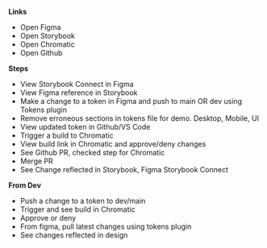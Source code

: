 **Links**
- Open Figma
- Open Storybook
- Open Chromatic
- Open Github

**Steps**
- View Storybook Connect in Figma
- View Figma reference in Storybook
- Make a change to a token in Figma and push to main OR dev using Tokens plugin
- Remove erroneous sections in tokens file for demo. Desktop, Mobile, UI
- View updated token in Github/VS Code
- Trigger a build to Chromatic
- View build link in Chromatic and approve/deny changes
- See Github PR, checked step for Chromatic
- Merge PR
- See Change reflected in Storybook, Figma Storybook Connect

**From Dev**
- Push a change to a token to dev/main
- Trigger and see build in Chromatic
- Approve or deny
- From figma, pull latest changes using tokens plugin
- See changes reflected in design

